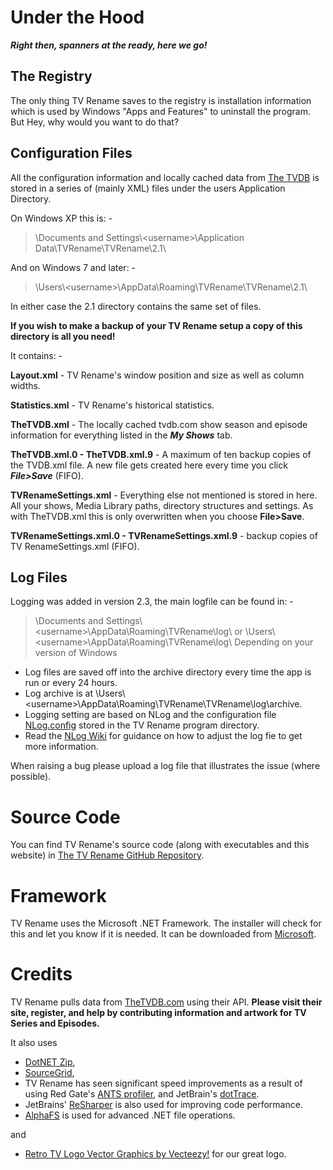 # Under the Hood
***Right then, spanners at the ready, here we go!***

## The Registry
The only thing TV Rename saves to the registry is installation information which is used by Windows "Apps and Features" to uninstall the program. But Hey, why would you want to do that?

## Configuration Files
All the configuration information and locally cached data from [The TVDB](http://thetvdb.com "Visit thetvdb.com") is stored in a series of (mainly XML) files under the users Application Directory.

On Windows XP this is: -

> \\Documents and Settings\\\<username\>\\Application Data\\TVRename\\TVRename\\2.1\\

And on Windows 7 and later: -

> \\Users\\\<username\>\\AppData\\Roaming\\TVRename\\TVRename\\2.1\\

In either case the 2.1 directory contains the same set of files.

**If you wish to make a backup of your TV Rename setup a copy of this directory is all you need!**

It contains: -

**Layout.xml** - TV Rename's window position and size as well as column widths.

**Statistics.xml** - TV Rename's historical statistics.

**TheTVDB.xml** -  The locally cached tvdb.com show season and episode information for everything listed in the ***My Shows*** tab.

**TheTVDB.xml.0 - TheTVDB.xml.9** - A maximum of ten backup copies of the TVDB.xml file. A new file gets created here every time you click ***File>Save*** (FIFO).

**TVRenameSettings.xml** - Everything else not mentioned is stored in here. All your shows, Media Library paths, directory structures and settings. As with TheTVDB.xml this is only overwritten when you choose **File>Save**.

**TVRenameSettings.xml.0 - TVRenameSettings.xml.9** - backup copies of TV RenameSettings.xml (FIFO).

## Log Files
Logging was added in version 2.3, the main logfile can be found in: -
> \\Documents and Settings\\\<username\>\\AppData\\Roaming\\TVRename\\log\\
or
> \\Users\\\<username\>\\AppData\\Roaming\\TVRename\\log\\
Depending on your version of Windows
* Log files are saved off into the archive directory every time the app is run or every 24 hours.
* Log archive is at \\Users\\\<username\>\\AppData\\Roaming\\TVRename\\TVRename\\log\\archive.
* Logging setting are based on NLog and the configuration file [NLog.config](https://github.com/TV-Rename/tvrename/blob/master/TVRename%23/NLog.config "Look at NLog.config in the TVRename Repo") stored in the TV Rename program directory.
* Read the [NLog Wiki](https://github.com/nlog/NLog/wiki/Configuration-file "Visit the NLog Wiki") for guidance on how to adjust the log fie to get more information.

When raising a bug please upload a log file that illustrates the issue (where possible).

# Source Code
You can find TV Rename's source code (along with executables and this website) in [The TV Rename GitHub Repository](https://github.com/TV-Rename/tvrename "Visit The repository").

# Framework
TV Rename uses the Microsoft .NET Framework. The installer will check for this and let you know if it is needed. It can be downloaded from [Microsoft](https://www.microsoft.com/net/download/windows "Get .NET").

# Credits
TV Rename pulls data from [TheTVDB.com](http://thetvdb.com/ "Visit TheTVDB.com") using their API. **Please visit their site, register, and help by contributing information and artwork for TV Series and Episodes.**

It also uses
* [DotNET Zip](http://www.codeplex.com/DotNetZip),
* [SourceGrid](http://www.codeplex.com/sourcegrid/),
* TV Rename has seen significant speed improvements as a result of using Red Gate's [ANTS profiler](http://www.red-gate.com/products/ants_profiler/index.htm "Visit Red Gate"), and JetBrain's [dotTrace](http://www.jetbrains.com/profiler/). 
* JetBrains' [ReSharper](http://www.jetbrains.com/resharper/) is also used for improving code performance.
* [AlphaFS](http://alphafs.alphaleonis.com/) is used for advanced .NET file operations.

and

* [Retro TV Logo Vector Graphics by Vecteezy!](https://www.vecteezy.com/vector-art/73089-retro-television) for our great logo.
